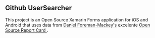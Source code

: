 ## Github UserSearcher
This project is an Open Source Xamarin Forms application for iOS and Android that uses data from [Daniel Foreman-Mackey's](http://dan.iel.fm/) excelente [Open Source Report Card ](https://osrc.dfm.io/).
